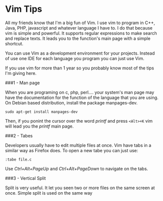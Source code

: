 

# Vim Tips

All my friends know that I'm a big fun of Vim. I use vim to program in C++, Java, PHP, javascript and whatever language I have to. I do that because vim is simple and powerful. It supports regular expressions to make search and replace texts. It leads you to the function's main page with a simple shortcut.

You can use Vim as a development environment for your projects. Instead of use one IDE for each language you program you can just use Vim.

If you use vim for more than 1 year so you probably know most of the tips I'm giving here.

###1 - Man page

When you are programing on c, php, perl.... your system's man page may have the documentation for the function of the language that you are using. On Debian based distribution, install the package manpages-dev.

    sudo apt-get install manpages-dev

Then, if you ponint the cursor over the word *printf* and press `<Alt>+K` vim will lead you the *printf* main page.

###2 - Tabes

Developers usually have to edit multiple files at once. Vim have tabs in a similar way as Firefox does. To open a new tabe you can just use:

    :tabe file.c

Use *Ctrl+Alt+PageUp* and *Ctrl+Alt+PageDown* to navigate on the tabs.

###3 - Vertical Split

Split is very useful. It let you seen two or more files on the same screen at once. Simple split is used on the same way 
